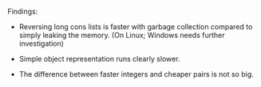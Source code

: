 Findings:

- Reversing long cons lists is faster with garbage collection compared
  to simply leaking the memory. (On Linux; Windows needs further investigation)
  
- Simple object representation runs clearly slower.
- The difference between faster integers and cheaper pairs is not so big.